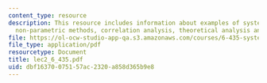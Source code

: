 ```yaml
---
content_type: resource
description: This resource includes information about examples of system identification,
  non-parametric methods, correlation analysis, theoretical analysis and comments.
file: https://ol-ocw-studio-app-qa.s3.amazonaws.com/courses/6-435-system-identification-spring-2005/dbf16370075157ac2320a858d365b9e8_lec2_6_435.pdf
file_type: application/pdf
resourcetype: Document
title: lec2_6_435.pdf
uid: dbf16370-0751-57ac-2320-a858d365b9e8
---
```

